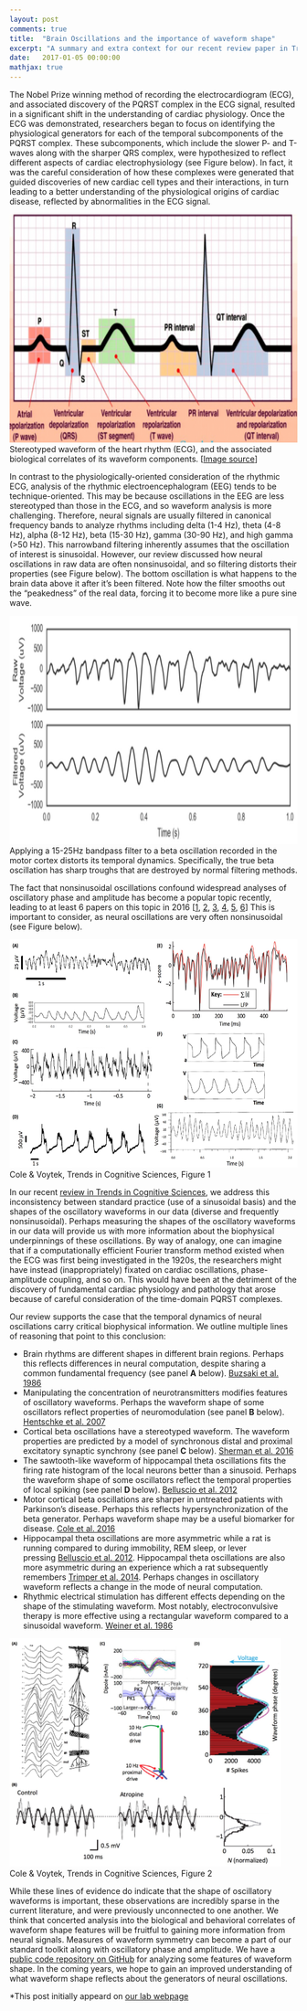 ```yaml
---
layout: post
comments: true
title:  "Brain Oscillations and the importance of waveform shape"
excerpt: "A summary and extra context for our recent review paper in Trends in Cognitive Sciences. We believe that the waveform shape of brain rhythms should be analyzed to extract more biological information from neural recordings."
date:   2017-01-05 00:00:00
mathjax: true
---
```


The Nobel Prize winning method of recording the electrocardiogram (ECG), and associated discovery of the PQRST complex in the ECG signal, resulted in a significant shift in the understanding of cardiac physiology. Once the ECG was demonstrated, researchers began to focus on identifying the physiological generators for each of the temporal subcomponents of the PQRST complex. These subcomponents, which include the slower P- and T-waves along with the sharper QRS complex, were hypothesized to reflect different aspects of cardiac electrophysiology (see Figure below). In fact, it was the careful consideration of how these complexes were generated that guided discoveries of new cardiac cell types and their interactions, in turn leading to a better understanding of the physiological origins of cardiac disease, reflected by abnormalities in the ECG signal.

<div class="imgcap">
<img src="/assets/lab/brainshape1.png" height="400">
<div class="thecap">Stereotyped waveform of the heart rhythm (ECG), and the associated biological correlates of its waveform components. [<a href="http://www.proprofs.com/flashcards/upload-images/large/rebecca.kara/15407.PNG">Image source</a>]</div>
</div>

In contrast to the physiologically-oriented consideration of the rhythmic ECG, analysis of the rhythmic electroencephalogram (EEG) tends to be technique-oriented. This may be because oscillations in the EEG are less stereotyped than those in the ECG, and so waveform analysis is more challenging. Therefore, neural signals are usually filtered in canonical frequency bands to analyze rhythms including delta (1-4 Hz), theta (4-8 Hz), alpha (8-12 Hz), beta (15-30 Hz), gamma (30-90 Hz), and high gamma (>50 Hz). This narrowband filtering inherently assumes that the oscillation of interest is sinusoidal. However, our review discussed how neural oscillations in raw data are often nonsinusoidal, and so filtering distorts their properties (see Figure below). The bottom oscillation is what happens to the brain data above it after it’s been filtered. Note how the filter smooths out the “peakedness” of the real data, forcing it to become more like a pure sine wave.

<div class="imgcap">
<img src="/assets/lab/brainshape2.jpg" height="400">
<div class="thecap">Applying a 15-25Hz bandpass filter to a beta oscillation recorded in the motor cortex distorts its temporal dynamics. Specifically, the true beta oscillation has sharp troughs that are destroyed by normal filtering methods.</div>
</div>

The fact that nonsinusoidal oscillations confound widespread analyses of oscillatory phase and amplitude has become a popular topic recently, leading to at least 6 papers on this topic in 2016 [[1](http://www.biorxiv.org/content/early/2016/04/19/049304), [2](https://www.ncbi.nlm.nih.gov/pmc/articles/PMC4992698/), [3](http://www.biorxiv.org/content/early/2016/10/28/084194), [4](http://www.biorxiv.org/content/early/2016/03/28/045963), [5](href="http://journals.plos.org/plosone/article?id=10.1371/journal.pone.0167351), [6](http://www.sciencedirect.com/science/article/pii/S0959438816300769)] This is important to consider, as neural oscillations are very often nonsinusoidal (see Figure below).

<div class="imgcap">
<img src="/assets/lab/brainshape3.jpg" height="400">
<div class="thecap">Cole &amp; Voytek, Trends in Cognitive Sciences, Figure 1</div>
</div>

In our recent [review in Trends in Cognitive Sciences](http://www.cell.com/trends/cognitive-sciences/fulltext/S1364-6613(16)30218-2), we address this inconsistency between standard practice (use of a sinusoidal basis) and the shapes of the oscillatory waveforms in our data (diverse and frequently nonsinusoidal). Perhaps measuring the shapes of the oscillatory waveforms in our data will provide us with more information about the biophysical underpinnings of these oscillations. By way of analogy, one can imagine that if a computationally efficient Fourier transform method existed when the ECG was first being investigated in the 1920s, the researchers might have instead (inappropriately) fixated on cardiac oscillations, phase-amplitude coupling, and so on. This would have been at the detriment of the discovery of fundamental cardiac physiology and pathology that arose because of careful consideration of the time-domain PQRST complexes.

Our review supports the case that the temporal dynamics of neural oscillations carry critical biophysical information. We outline multiple lines of reasoning that point to this conclusion:

* Brain rhythms are different shapes in different brain regions. Perhaps this reflects differences in neural computation, despite sharing a common fundamental frequency (see panel **A** below). [Buzsaki et al. 1986](http://www.sciencedirect.com/science/article/pii/0006899386907298)
* Manipulating the concentration of neurotransmitters modifies features of oscillatory waveforms. Perhaps the waveform shape of some oscillators reflect properties of neuromodulation (see panel **B** below). [Hentschke et al. 2007](http://onlinelibrary.wiley.com/doi/10.1111/j.1460-9568.2007.05779.x/full)
* Cortical beta oscillations have a stereotyped waveform. The waveform properties are predicted by a model of synchronous distal and proximal excitatory synaptic synchrony (see panel **C** below). [Sherman et al. 2016](http://www.pnas.org/content/113/33/E4885.short)
* The sawtooth-like waveform of hippocampal theta oscillations fits the firing rate histogram of the local neurons better than a sinusoid. Perhaps the waveform shape of some oscillators reflect the temporal properties of local spiking (see panel **D** below). [Belluscio et al. 2012](http://www.jneurosci.org/content/32/2/423.short)
* Motor cortical beta oscillations are sharper in untreated patients with Parkinson’s disease. Perhaps this reflects hypersynchronization of the beta generator. Perhaps waveform shape may be a useful biomarker for disease. [Cole et al. 2016](http://biorxiv.org/content/early/2016/04/19/049304)
* Hippocampal theta oscillations are more asymmetric while a rat is running compared to during immobility, REM sleep, or lever pressing [Belluscio et al. 2012](http://www.jneurosci.org/content/32/2/423.short). Hippocampal theta oscillations are also more asymmetric during an experience which a rat subsequently remembers [Trimper et al. 2014](http://onlinelibrary.wiley.com/doi/10.1002/hipo.22228/abstract). Perhaps changes in oscillatory waveform reflects a change in the mode of neural computation.
* Rhythmic electrical stimulation has different effects depending on the shape of the stimulating waveform. Most notably, electroconvulsive therapy is more effective using a rectangular waveform compared to a sinusoidal waveform. [Weiner et al. 1986](http://onlinelibrary.wiley.com/doi/10.1111/j.1749-6632.1986.tb51266.x/abstract)

<div class="imgcap">
<img src="/assets/lab/brainshape4.jpg" height="400">
<div class="thecap">Cole &amp; Voytek, Trends in Cognitive Sciences, Figure 2</div>
</div>

While these lines of evidence do indicate that the shape of oscillatory waveforms is important, these observations are incredibly sparse in the current literature, and were previously unconnected to one another. We think that concerted analysis into the biological and behavioral correlates of waveform shape features will be fruitful to gaining more information from neural signals. Measures of waveform symmetry can become a part of our standard toolkit along with oscillatory phase and amplitude. We have a [public code repository on GitHub](https://github.com/voytekresearch/misshapen) for analyzing some features of waveform shape. In the coming years, we hope to gain an improved understanding of what waveform shape reflects about the generators of neural oscillations.

*This post initially appeard on [our lab webpage](www.voyteklab.com)